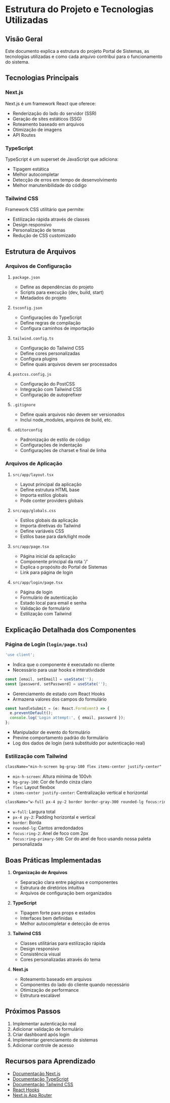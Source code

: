 # Estrutura do Projeto e Tecnologias Utilizadas

## Visão Geral

Este documento explica a estrutura do projeto Portal de Sistemas, as tecnologias utilizadas e como cada arquivo contribui para o funcionamento do sistema.

## Tecnologias Principais

### Next.js

Next.js é um framework React que oferece:

- Renderização do lado do servidor (SSR)
- Geração de sites estáticos (SSG)
- Roteamento baseado em arquivos
- Otimização de imagens
- API Routes

### TypeScript

TypeScript é um superset de JavaScript que adiciona:

- Tipagem estática
- Melhor autocompletar
- Detecção de erros em tempo de desenvolvimento
- Melhor manutenibilidade do código

### Tailwind CSS

Framework CSS utilitário que permite:

- Estilização rápida através de classes
- Design responsivo
- Personalização de temas
- Redução de CSS customizado

## Estrutura de Arquivos

### Arquivos de Configuração

1. `package.json`
   - Define as dependências do projeto
   - Scripts para execução (dev, build, start)
   - Metadados do projeto

2. `tsconfig.json`
   - Configurações do TypeScript
   - Define regras de compilação
   - Configura caminhos de importação

3. `tailwind.config.ts`
   - Configuração do Tailwind CSS
   - Define cores personalizadas
   - Configura plugins
   - Define quais arquivos devem ser processados

4. `postcss.config.js`
   - Configuração do PostCSS
   - Integração com Tailwind CSS
   - Configuração de autoprefixer

5. `.gitignore`
   - Define quais arquivos não devem ser versionados
   - Inclui node_modules, arquivos de build, etc.

6. `.editorconfig`
   - Padronização de estilo de código
   - Configurações de indentação
   - Configurações de charset e final de linha

### Arquivos de Aplicação

1. `src/app/layout.tsx`
   - Layout principal da aplicação
   - Define estrutura HTML base
   - Importa estilos globais
   - Pode conter providers globais

2. `src/app/globals.css`
   - Estilos globais da aplicação
   - Importa diretivas do Tailwind
   - Define variáveis CSS
   - Estilos base para dark/light mode

3. `src/app/page.tsx`
   - Página inicial da aplicação
   - Componente principal da rota '/'
   - Explica o propósito do Portal de Sistemas
   - Link para página de login

4. `src/app/login/page.tsx`
   - Página de login
   - Formulário de autenticação
   - Estado local para email e senha
   - Validação de formulário
   - Estilização com Tailwind

## Explicação Detalhada dos Componentes

### Página de Login (`login/page.tsx`)

```typescript
'use client';
```

- Indica que o componente é executado no cliente
- Necessário para usar hooks e interatividade

```typescript
const [email, setEmail] = useState('');
const [password, setPassword] = useState('');
```

- Gerenciamento de estado com React Hooks
- Armazena valores dos campos do formulário

```typescript
const handleSubmit = (e: React.FormEvent) => {
  e.preventDefault();
  console.log('Login attempt:', { email, password });
};
```

- Manipulador de evento do formulário
- Previne comportamento padrão do formulário
- Log dos dados de login (será substituído por autenticação real)

### Estilização com Tailwind

```html
className="min-h-screen bg-gray-100 flex items-center justify-center"
```

- `min-h-screen`: Altura mínima de 100vh
- `bg-gray-100`: Cor de fundo cinza claro
- `flex`: Layout flexbox
- `items-center justify-center`: Centralização vertical e horizontal

```html
className="w-full px-4 py-2 border border-gray-300 rounded-lg focus:ring-2 focus:ring-primary-500"
```

- `w-full`: Largura total
- `px-4 py-2`: Padding horizontal e vertical
- `border`: Borda
- `rounded-lg`: Cantos arredondados
- `focus:ring-2`: Anel de foco com 2px
- `focus:ring-primary-500`: Cor do anel de foco usando nossa paleta personalizada

## Boas Práticas Implementadas

1. **Organização de Arquivos**
   - Separação clara entre páginas e componentes
   - Estrutura de diretórios intuitiva
   - Arquivos de configuração bem organizados

2. **TypeScript**
   - Tipagem forte para props e estados
   - Interfaces bem definidas
   - Melhor autocompletar e detecção de erros

3. **Tailwind CSS**
   - Classes utilitárias para estilização rápida
   - Design responsivo
   - Consistência visual
   - Cores personalizadas através do tema

4. **Next.js**
   - Roteamento baseado em arquivos
   - Componentes do lado do cliente quando necessário
   - Otimização de performance
   - Estrutura escalável

## Próximos Passos

1. Implementar autenticação real
2. Adicionar validação de formulário
3. Criar dashboard após login
4. Implementar gerenciamento de sistemas
5. Adicionar controle de acesso

## Recursos para Aprendizado

- [Documentação Next.js](https://nextjs.org/docs)
- [Documentação TypeScript](https://www.typescriptlang.org/docs/)
- [Documentação Tailwind CSS](https://tailwindcss.com/docs)
- [React Hooks](https://react.dev/reference/react)
- [Next.js App Router](https://nextjs.org/docs/app)
